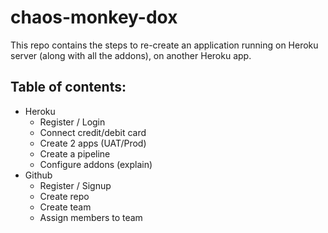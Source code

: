 # chaos-monkey-dox
This repo contains the steps to re-create an application running on Heroku server (along with all the addons), on another Heroku app.


## Table of contents:
* Heroku
    * Register / Login
    * Connect credit/debit card
    * Create 2 apps (UAT/Prod)
    * Create a pipeline
    * Configure addons (explain)
* Github
    * Register / Signup
    * Create repo
    * Create team
    * Assign members to team

